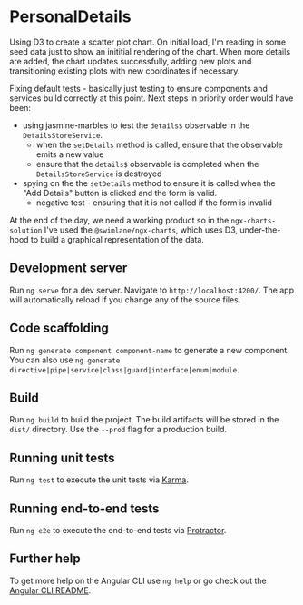 # PersonalDetails

Using D3 to create a scatter plot chart. On initial load, I'm reading in some seed data just to show an inititial rendering of the chart. When more details are added, the chart updates successfully, adding new plots and transitioning existing plots with new coordinates if necessary.

Fixing default tests - basically just testing to ensure components and services build correctly at this point. 
Next steps in priority order would have been:
- using jasmine-marbles to test the `details$` observable in the `DetailsStoreService`.
   - when the `setDetails` method is called, ensure that the observable emits a new value
   - ensure that the `details$` observable is completed when the `DetailsStoreService` is destroyed
- spying on the the `setDetails` method to ensure it is called when the "Add Details" button is clicked and the form is valid.
   - negative test - ensuring that it is not called if the form is invalid

At the end of the day, we need a working product so in the `ngx-charts-solution` I've used the `@swimlane/ngx-charts`, which uses D3, under-the-hood to build a graphical representation of the data. 

## Development server

Run `ng serve` for a dev server. Navigate to `http://localhost:4200/`. The app will automatically reload if you change any of the source files.

## Code scaffolding

Run `ng generate component component-name` to generate a new component. You can also use `ng generate directive|pipe|service|class|guard|interface|enum|module`.

## Build

Run `ng build` to build the project. The build artifacts will be stored in the `dist/` directory. Use the `--prod` flag for a production build.

## Running unit tests

Run `ng test` to execute the unit tests via [Karma](https://karma-runner.github.io).

## Running end-to-end tests

Run `ng e2e` to execute the end-to-end tests via [Protractor](http://www.protractortest.org/).

## Further help

To get more help on the Angular CLI use `ng help` or go check out the [Angular CLI README](https://github.com/angular/angular-cli/blob/master/README.md).
